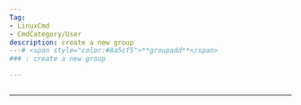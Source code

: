```yaml
---
Tag:
- LinuxCmd 
- CmdCategory/User
description: create a new group
---# <span style="color:#8a5cf5">**groupadd**</span>
### : create a new group

---
```

```

```
---
